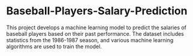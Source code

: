 # Baseball-Players-Salary-Prediction
This project develops a machine learning model to predict the salaries of baseball players based on their past performance. The dataset includes statistics from the 1986-1987 season, and various machine learning algorithms are used to train the model.
